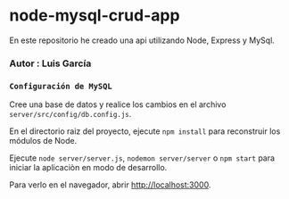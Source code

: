 # node-mysql-crud-app

En este repositorio he creado una api utilizando Node, Express y MySql.

### Autor : Luis García

### `Configuración de MySQL`
Cree una base de datos y realice los cambios en el archivo `server/src/config/db.config.js`.

En el directorio raiz del proyecto, ejecute `npm install` para reconstruir los módulos de Node.

Ejecute `node server/server.js`, `nodemon server/server` o `npm start` para iniciar la aplicaciòn en modo de desarrollo.

Para verlo en el navegador, abrir [http://localhost:3000](http://localhost:3000).
